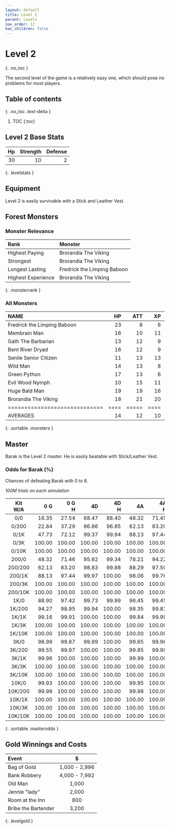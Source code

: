 ```yaml
---
layout: default
title: Level 2
parent: Levels
nav_order: 12
has_children: false
---
```

# Level 2
{: .no_toc }

The second level of the game is a relatively easy one, which should pose no problems for most players.

## Table of contents
{: .no_toc .text-delta }

1. TOC
{:toc}

## Level 2 Base Stats

| Hp | Strength | Defense |
|---:|---------:|--------:|
| 30 |       10 |       2 |
{: .levelstats }
  
## Equipment

Level 2 is easily survivable with a Stick and Leather Vest.

## Forest Monsters

### Monster Relevance

| Rank               | Monster                     |
|:-------------------|:----------------------------|
| Highest Paying     | Brorandia The Viking        |
| Strongest          | Brorandia The Viking        |
| Longest Lasting    | Fredrick the Limping Baboon |
| Highest Experience | Brorandia The Viking        |
{: .monsterrank }
  
### All Monsters

| NAME                        | HP | ATT | XP | GOLD | RARE | WEAPON               | 
|:----------------------------|---:|----:|---:|-----:|:-----|:---------------------|
| Fredrick the Limping Baboon | 23 |   8 |  6 |   97 | No   | Scary Faces          | 
| Membrain Man                | 16 |  10 | 11 |  190 | No   | Strange Ooze         | 
| Gath The Barbarian          | 13 |  12 |  9 |  134 | No   | Huge Spiked Club     | 
| Bent River Dryad            | 16 |  12 |  9 |  150 | No   | Pouring Waterfall    | 
| Senile Senior Citizen       | 11 |  13 | 13 |  270 | No   | Crazy Ravings        | 
| Wild Man                    | 14 |  13 |  8 |  134 | No   | Hands                | 
| Green Python                | 17 |  13 |  6 |   80 | No   | Dripping Fangs       | 
| Evil Wood Nymph             | 10 |  15 | 11 |  160 | No   | Flirtatious Behavior | 
| Huge Bald Man               | 19 |  19 | 16 |  311 | No   | Glare From Forehead  | 
| Brorandia The Viking        | 18 |  21 | 20 |  330 | No   | Hugely Spiked Mace   | 
|=============================|====|=====|====|======|======|======================|
| AVERAGES                    | 14 |  12 | 10 |  169 |      |                      | 
{: .sortable .monsters }
  
## Master

Barak is the Level 2 master. He is easily beatable with Stick/Leather Vest.

### Odds for Barak (%)

Chances of defeating Barak with 0 to 8.  
  
*100M trials on each simulation*

| Kit<br>W/A |    0 G | 0 G<br>H | 4D<br> | 4D<br>H | 4A<br> | 4A<br>H |
|:----------:|-------:|---------:|-------:|--------:|-------:|--------:|
| 0/0        |  16.35 |    27.54 |  68.47 |   88.40 |  48.32 |   71.45 |
| 0/200      |  22.84 |    37.29 |  86.86 |   96.85 |  62.13 |   83.20 |
| 0/1K       |  47.73 |    72.12 |  99.37 |   99.94 |  88.13 |   97.44 |
| 0/3K       | 100.00 |   100.00 | 100.00 |  100.00 | 100.00 |  100.00 |
| 0/10K      | 100.00 |   100.00 | 100.00 |  100.00 | 100.00 |  100.00 |
| 200/0      |  48.32 |    71.46 |  95.62 |   99.34 |  78.21 |   94.22 |
| 200/200    |  62.13 |    83.20 |  98.83 |   99.88 |  88.29 |   97.50 |
| 200/1K     |  88.13 |    97.44 |  99.97 |  100.00 |  98.06 |   99.76 |
| 200/3K     | 100.00 |   100.00 | 100.00 |  100.00 | 100.00 |  100.00 |
| 200/10K    | 100.00 |   100.00 | 100.00 |  100.00 | 100.00 |  100.00 |
| 1K/0       |  88.90 |    97.42 |  99.73 |   99.99 |  96.45 |   99.45 |
| 1K/200     |  94.27 |    98.95 |  99.94 |  100.00 |  98.35 |   99.83 |
| 1K/1K      |  99.16 |    99.91 | 100.00 |  100.00 |  99.84 |   99.99 |
| 1K/3K      | 100.00 |   100.00 | 100.00 |  100.00 | 100.00 |  100.00 |
| 1K/10K     | 100.00 |   100.00 | 100.00 |  100.00 | 100.00 |  100.00 |
| 3K/0       |  98.99 |    99.87 |  99.99 |  100.00 |  99.65 |   99.96 |
| 3K/200     |  99.55 |    99.97 | 100.00 |  100.00 |  99.85 |   99.99 |
| 3K/1K      |  99.96 |   100.00 | 100.00 |  100.00 |  99.99 |  100.00 |
| 3K/3K      | 100.00 |   100.00 | 100.00 |  100.00 | 100.00 |  100.00 |
| 3K/10K     | 100.00 |   100.00 | 100.00 |  100.00 | 100.00 |  100.00 |
| 10K/0      |  99.93 |   100.00 | 100.00 |  100.00 |  99.95 |  100.00 |
| 10K/200    |  99.98 |   100.00 | 100.00 |  100.00 |  99.98 |  100.00 |
| 10K/1K     | 100.00 |   100.00 | 100.00 |  100.00 | 100.00 |  100.00 |
| 10K/3K     | 100.00 |   100.00 | 100.00 |  100.00 | 100.00 |  100.00 |
| 10K/10K    | 100.00 |   100.00 | 100.00 |  100.00 | 100.00 |  100.00 |
{: .sortable .masterodds }
  
## Gold Winnings and Costs

| Event               | $             |
|:--------------------|:-------------:|
| Bag of Gold         | 1,000 - 2,996 |
| Bank Robbery        | 4,000 - 7,992 |
| Old Man             | 1,000         |
| Jennie "lady"       | 2,000         |
| Room at the Inn     | 800           |
| Bribe the Bartender | 3,200         |
{: .levelgold }
  

